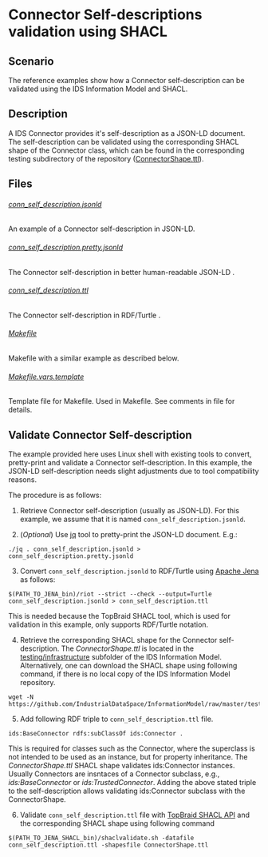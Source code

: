 # Connector Self-descriptions validation using SHACL

## Scenario
The reference examples show how a Connector self-description can be validated using the IDS Information Model and SHACL.

## Description
A IDS Connector provides it's self-description as a JSON-LD document. The self-description can be validated using the corresponding SHACL shape of the Connector class, which can be found in the corresponding testing subdirectory of the repository ([ConnectorShape.ttl](../../testing/infrastructure/ConnectorShape.ttl)).


## Files

###### [conn_self_description.jsonld](conn_self_description.jsonld)
An example of a Connector self-description in JSON-LD.

###### [conn_self_description.pretty.jsonld](conn_self_description.pretty.jsonld)
The Connector self-description in better human-readable JSON-LD .

###### [conn_self_description.ttl](conn_self_description.ttl)
The Connector self-description in RDF/Turtle .

###### [Makefile](Makefile)
Makefile with a similar example as described below.

###### [Makefile.vars.template](Makefile.vars.template)
Template file for Makefile. Used in Makefile. See comments in file for details.
## Validate Connector Self-description

The example provided here uses Linux shell with existing tools to convert, pretty-print and validate a Connector self-description.  In this example, the JSON-LD self-description needs slight adjustments due to tool compatibility reasons.

The procedure is as follows:
1.  Retrieve Connector self-description (usually as JSON-LD). For this example, we assume that it is named `conn_self_description.jsonld`.

2. (*Optional*) Use [jq](https://stedolan.github.io/jq/) tool to pretty-print the JSON-LD document. E.g.:  
```shell
./jq . conn_self_description.jsonld > conn_self_description.pretty.jsonld
```

3. Convert `conn_self_description.jsonld` to RDF/Turtle using [Apache Jena](https://jena.apache.org/documentation/io/) as follows:
```
$(PATH_TO_JENA_bin)/riot --strict --check --output=Turtle conn_self_description.jsonld > conn_self_description.ttl
```
This is needed because the TopBraid SHACL tool, which is used for validation in this example, only supports RDF/Turtle notation.

4. Retrieve the corresponding SHACL shape for the Connector self-description. The *ConnectorShape.ttl* is located in the [testing/infrastructure](../../testing/infrastructure) subfolder of the IDS Information Model. Alternatively, one can download the SHACL shape using following command, if there is no local copy of the IDS Information Model repository.
```
wget -N https://github.com/IndustrialDataSpace/InformationModel/raw/master/testing/infrastructure/ConnectorShape.ttl
```

5. Add following RDF triple to `conn_self_description.ttl` file.
```
ids:BaseConnector rdfs:subClassOf ids:Connector .
```
This is required for classes such as the Connector, where the superclass is not intended to be used as an instance, but for property inheritance. The *ConnectorShape.ttl* SHACL shape validates ids:Connector instances. Usually Connectors are insntaces of a Connector subclass, e.g., *ids:BaseConnector* or *ids:TrustedConnector*. Adding the above stated triple to the self-description allows validating ids:Connector subclass with the ConnectorShape.

6. Validate `conn_self_description.ttl` file with [TopBraid SHACL API](https://github.com/TopQuadrant/shacl) and the corresponding SHACL shape using following command
```
$(PATH_TO_JENA_SHACL_bin)/shaclvalidate.sh -datafile conn_self_description.ttl -shapesfile ConnectorShape.ttl
```
